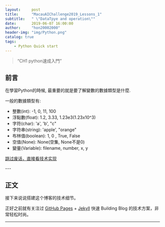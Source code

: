 ```yaml
---
layout:     post
title:      "MacauAIChallenge2019_Lessons_1"
subtitle:   " \"DataTpye and operation\""
date:       2019-06-07 16:00:00
author:     "hon20002000"
header-img: "img/Python.png"
catalog: true
tags:
    - Python Quick start
---
```


> “CH1 python速成入門”


## 前言

在學習Python的時候, 最重要的就是要了解變數的數據類型是什麼.

一般的數據類型有:

- 整數(int): -1, 0, 11, 100
- 浮點數(float): 1.2, 3.33, 1.23e3(1.23x10^3) 
- 字符(char): 'a', 'b', "c"
- 字符串(string): 'apple', "orange"
- 布林值(boolean): 1, 0 , True, False
- 空值(None): None(空集, None不是0)
- 變量(Variable): filename, number, x, y


[跳过废话，直接看技术实现 ](#build) 


<p id = "build"></p>
---

## 正文

接下来说说搭建这个博客的技术细节。  

正好之前就有关注过 [GitHub Pages](https://pages.github.com/) + [Jekyll](http://jekyllrb.com/) 快速 Building Blog 的技术方案，非常轻松时尚。


---


